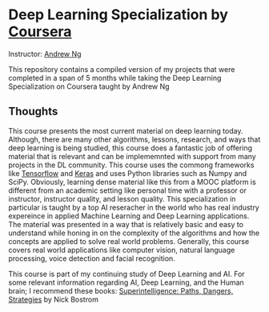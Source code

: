 # Deep Learning Specialization by [Coursera](https://www.coursera.org)

Instructor: [Andrew Ng](http://www.andrewng.org)

This repository contains a compiled version of my projects that were completed in a span of 5 months while taking the Deep Learning Specialization on Coursera taught by Andrew Ng

## Thoughts
This course presents the most current material on deep learning today. Although, there are many other algorithms, lessons, research, and ways that deep learning is being studied, this course does a fantastic job of offering material that is relevant and can be implememnted with support from many projects in the DL community. This course uses the commong frameworks like [Tensorflow](https://www.tensorflow.org) and [Keras](https://keras.io) and uses Python libraries such as Numpy and SciPy. 
Obviously, learning dense material like this from a MOOC platform is different from an academic setting like personal time with a professor or instructor, instructor quality, and lesson quality. This specialization in particular is taught by a top AI reseracher in the world who has real industry expereince in applied Machine Learning and Deep Learning applications. 
The material was presented in a way that is relatively basic and easy to understand while honing in on the complexity of the algorithms and how the concepts are applied to solve real world problems. Generally, this course covers real world applications like computer vision, natural language processing, voice detection and facial recognition.

This course is part of my continuing study of Deep Learning and AI.
For some relevant information regarding AI, Deep Learning, and the Human brain; I recommend these books:
[Superintelligence: Paths, Dangers, Strategies](https://www.amazon.com/Superintelligence-Dangers-Strategies-Nick-Bostrom/dp/0198739834/ref=la_B001HCZVL8_1_1?s=books&ie=UTF8&qid=1519590151&sr=1-1) by Nick Bostrom


